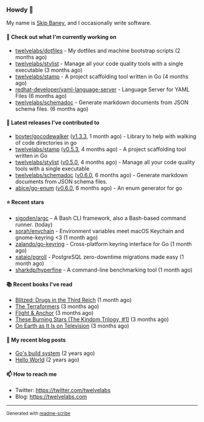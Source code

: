### Howdy 👋

My name is [Skip Baney](https://twelvelabs.com), and I occasionally write software.

#### 👷 Check out what I'm currently working on

- [twelvelabs/dotfiles](https://github.com/twelvelabs/dotfiles) - My dotfiles and machine bootstrap scripts  (2 months ago)
- [twelvelabs/stylist](https://github.com/twelvelabs/stylist) - Manage all your code quality tools with a single executable (3 months ago)
- [twelvelabs/stamp](https://github.com/twelvelabs/stamp) - A project scaffolding tool written in Go (4 months ago)
- [redhat-developer/yaml-language-server](https://github.com/redhat-developer/yaml-language-server) - Language Server for YAML Files (6 months ago)
- [twelvelabs/schemadoc](https://github.com/twelvelabs/schemadoc) - Generate markdown documents from JSON schema files. (6 months ago)

#### 🔭 Latest releases I've contributed to

- [boyter/gocodewalker](https://github.com/boyter/gocodewalker) ([v1.3.3](https://github.com/boyter/gocodewalker/releases/tag/v1.3.3), 1 month ago) - Library to help with walking of code directories in go
- [twelvelabs/stamp](https://github.com/twelvelabs/stamp) ([v0.5.3](https://github.com/twelvelabs/stamp/releases/tag/v0.5.3), 4 months ago) - A project scaffolding tool written in Go
- [twelvelabs/stylist](https://github.com/twelvelabs/stylist) ([v0.5.0](https://github.com/twelvelabs/stylist/releases/tag/v0.5.0), 4 months ago) - Manage all your code quality tools with a single executable
- [twelvelabs/schemadoc](https://github.com/twelvelabs/schemadoc) ([v0.6.0](https://github.com/twelvelabs/schemadoc/releases/tag/v0.6.0), 6 months ago) - Generate markdown documents from JSON schema files.
- [abice/go-enum](https://github.com/abice/go-enum) ([v0.6.0](https://github.com/abice/go-enum/releases/tag/v0.6.0), 6 months ago) - An enum generator for go

#### ⭐ Recent stars

- [sigoden/argc](https://github.com/sigoden/argc) - A Bash CLI framework, also a Bash-based command runner. (today)
- [sorah/envchain](https://github.com/sorah/envchain) - Environment variables meet macOS Keychain and gnome-keyring &lt;3 (1 month ago)
- [zalando/go-keyring](https://github.com/zalando/go-keyring) - Cross-platform keyring interface for Go (1 month ago)
- [xataio/pgroll](https://github.com/xataio/pgroll) - PostgreSQL zero-downtime migrations made easy (1 month ago)
- [sharkdp/hyperfine](https://github.com/sharkdp/hyperfine) - A command-line benchmarking tool (1 month ago)

#### 📚 Recent books I've read

- [Blitzed: Drugs in the Third Reich](https://www.goodreads.com/review/show/1827909175?utm_medium=api&amp;utm_source=rss) (1 month ago)
- [The Terraformers](https://www.goodreads.com/review/show/5818779700?utm_medium=api&amp;utm_source=rss) (3 months ago)
- [Flight &amp; Anchor](https://www.goodreads.com/review/show/6371038308?utm_medium=api&amp;utm_source=rss) (3 months ago)
- [These Burning Stars (The Kindom Trilogy, #1)](https://www.goodreads.com/review/show/6141288905?utm_medium=api&amp;utm_source=rss) (3 months ago)
- [On Earth as It Is on Television](https://www.goodreads.com/review/show/5308338220?utm_medium=api&amp;utm_source=rss) (3 months ago)

#### 📜 My recent blog posts

- [Go&#39;s build system](https://twelvelabs.com/2023/01/02/go-build-system/) (2 years ago)
- [Hello World](https://twelvelabs.com/2022/11/20/hello-world/) (2 years ago)

#### 📫 How to reach me

- Twitter: <https://twitter.com/twelvelabs>
- Blog: <https://twelvelabs.com>

---

<sup>Generated with [readme-scribe](https://github.com/muesli/readme-scribe)</sup>
